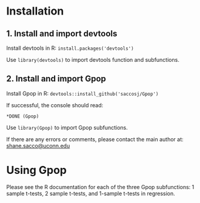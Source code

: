 # Installation

## 1. Install and import devtools
Install devtools in R: `install.packages('devtools')`

Use `library(devtools)` to import devtools function and subfunctions.

## 2. Install and import Gpop
Install Gpop in R: `devtools::install_github('saccosj/Gpop')`

If successful, the console should read:

`*DONE (Gpop)`

Use `library(Gpop)` to import Gpop subfunctions.

If there are any errors or comments, please contact the main author at: shane.sacco@uconn.edu

# Using Gpop

Please see the R documentation for each of the three Gpop subfunctions: 1 sample t-tests, 2 sample t-tests, and 1-sample t-tests in regression.
